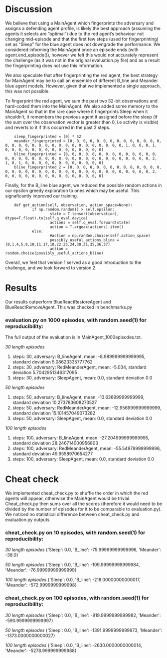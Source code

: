 # Discussion

We believe that using a MainAgent which fingerprints the adversary and assigns a defending agent profile, is likely the best approach (assuming the agents it selects are “optimal”) due to the red agent’s behaviour not changing mid-episode and that the first few steps (used for fingerprinting) set as “Sleep” for the blue agent does not downgrade the performance. We considered informing the MainAgent once an episode ends (with agent.end_episode()), however we felt this would not accurately represent the challenge (as it was not in the original evaluation.py file) and as a result the fingerprinting does not use this information.

We also speculate that after fingerprinting the red agent, the best strategy for MainAgent may be to call an ensemble of different B_line and Meander blue agent models. However, given that we implemented a single approach, this was not possible.

To fingerprint the red agent, we sum the past two 52-bit observations and hard-coded them into the MainAgent. We also added some memory to the MainAgent so that in the rare case where it fingerprints Sleep when it shouldn't, it remembers the previous agent it assigned before the sleep (if the sum over the observation vector is greater than 0, i.e activity is visible) and reverts to it if this occurred in the past 3 steps.

        sleep_fingerprinted = [0] * 52
        meander_fingerprinted = [0, 0, 0, 0, 0, 0, 0, 0, 0, 0, 0, 0, 0, 0, 0, 0, 0, 0, 0, 0, 0, 0, 0, 0, 0, 0, 0, 0, 0, 0, 0, 0, 1, 0, 0, 0, 1, 0, 0, 0, 0, 0, 0, 0, 0, 0, 0, 0, 0, 0, 0, 0]
        bline_fingerprinted = [0, 0, 0, 0, 0, 0, 0, 0, 0, 0, 0, 0, 0, 0, 0, 0, 0, 0, 0, 0, 0, 0, 0, 0, 0, 0, 0, 0, 0, 0, 0, 0, 0, 0, 0, 0, 2, 1, 0, 1, 0, 0, 0, 0, 0, 0, 0, 0, 0, 0, 0, 0]
        bline_fingerprinted_2 = [0, 0, 0, 0, 0, 0, 0, 0, 0, 0, 0, 0, 0, 0, 0, 0, 0, 0, 0, 0, 0, 0, 0, 0, 0, 0, 0, 0, 0, 0, 0, 0, 0, 0, 0, 0, 2, 0, 0, 0, 0, 0, 0, 0, 0, 0, 0, 0, 0, 0, 0, 0]
        
Finally, for the B_line blue agent, we reduced the possible random actions in our epsilon greedy exploration to ones which may be useful. This signaficantly improved our training.

        def get_action(self, observation, action_space=None):
                if np.random.random() > self.epsilon:
                        state = T.tensor([observation], dtype=T.float).to(self.q_eval.device)
                        actions = self.q_eval.forward(state)
                        action = T.argmax(actions).item()
                else:
                        #action = np.random.choice(self.action_space)
                        possibly_useful_actions_bline = [0,1,4,5,9,10,11,17,18,22,23,24,30,31,35,36,37]
                        action = random.choice(possibly_useful_actions_bline)


Overall, we feel that version 1 served as a good introduction to the challenge, and we look forward to version 2.



# Results

Our results outperform BlueReactRestoreAgent and BlueReactRemoveAgent. This was checked in benchmarks.py

### evaluation.py on 1000 episodes, with random.seed(1) for reproducibility:

The full output of the evaluation is in MainAgent_1000episodes.txt.

*30 length episodes*
1. steps: 30, adversary: B_lineAgent, mean: -8.989999999999995, standard deviation 5.08623335777762
2. steps: 30, adversary: RedMeanderAgent, mean: -5.034, standard deviation 5.7042951346317095
3. steps: 30, adversary: SleepAgent, mean: 0.0, standard deviation 0.0

*50 length episodes*
1. steps: 50, adversary: B_lineAgent, mean: -13.63899999999999, standard deviation 10.273783608273527
2. steps: 50, adversary: RedMeanderAgent, mean: -12.956999999999999, standard deviation 15.101457049073282
3. steps: 50, adversary: SleepAgent, mean: 0.0, standard deviation 0.0

*100 length episodes*
1. steps: 100, adversary: B_lineAgent, mean: -27.204999999999995, standard deviation 28.246714000956803
2. steps: 100, adversary: RedMeanderAgent, mean: -55.54979999999996, standard deviation 49.9558970654277
3. steps: 100, adversary: SleepAgent, mean: 0.0, standard deviation 0.0

# Cheat check

We implemented cheat_check.py to shuffle the order in which the red agents will appear, otherwise the MainAgent would be trivial. Cheat_check.py then sums over all the scores (therefore it would need to be divided by the number of episodes for it to be comparable to evaluation.py). We noticed no statistical difference between cheat_check.py and evaluation.py outputs.

### cheat_check.py on 10 episodes, with random.seed(1) for reproducibility:

*30 length episodes*
{'Sleep': 0.0, 'B_line': -75.99999999999996, 'Meander': -38.0}

*50 length episodes*
{'Sleep': 0.0, 'B_line': -109.99999999999984, 'Meander': -76.99999999999999}

*100 length episodes*
{'Sleep': 0.0, 'B_line': -218.00000000000017, 'Meander': -572.9999999999998}

### cheat_check.py on 100 episodes, with random.seed(1) for reproducibility:

*30 length episodes*
{'Sleep': 0.0, 'B_line': -919.9999999999982, 'Meander': -590.9999999999997}

*50 length episodes*
{'Sleep': 0.0, 'B_line': -1391.9999999999973, 'Meander': -1373.0000000000027}

*100 length episodes*
{'Sleep': 0.0, 'B_line': -2630.0000000000014, 'Meander': -5278.999999999988}

